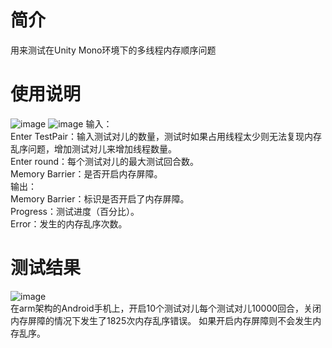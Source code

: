 # 简介
用来测试在Unity Mono环境下的多线程内存顺序问题
# 使用说明
![image](https://user-images.githubusercontent.com/2322181/153714613-26d04daf-516a-418f-84fc-d02be77282d7.png)
![image](https://user-images.githubusercontent.com/2322181/153714602-6ca0c1bf-cb03-43e7-bee4-084c9f7f3fcb.png)
输入：  
Enter TestPair：输入测试对儿的数量，测试时如果占用线程太少则无法复现内存乱序问题，增加测试对儿来增加线程数量。  
Enter round：每个测试对儿的最大测试回合数。  
Memory Barrier：是否开启内存屏障。  
输出：  
Memory Barrier：标识是否开启了内存屏障。  
Progress：测试进度（百分比）。  
Error：发生的内存乱序次数。  
# 测试结果
![image](https://user-images.githubusercontent.com/2322181/153714919-02b4f7ee-4e7c-4c9c-a8c9-f5a51a64c30d.png)  
在arm架构的Android手机上，开启10个测试对儿每个测试对儿10000回合，关闭内存屏障的情况下发生了1825次内存乱序错误。
如果开启内存屏障则不会发生内存乱序。
